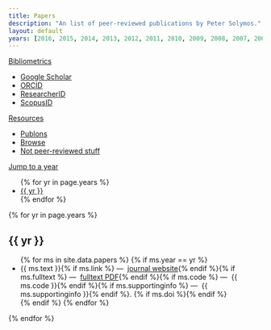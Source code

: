 ```yaml
---
title: Papers
description: "An list of peer-reviewed publications by Peter Solymos."
layout: default
years: [2016, 2015, 2014, 2013, 2012, 2011, 2010, 2009, 2008, 2007, 2005, 2004, 2002]
---
```


<div class="btn-group btn-group-justified">

  <div class="btn-group">
    <a href="#" class="btn btn-default dropdown-toggle" data-toggle="dropdown">Bibliometrics <i class="fa fa-caret-down" aria-hidden="true"></i></a>
    <ul class="dropdown-menu">
      <li><a href="http://scholar.google.ca/citations?hl=en&user=PfC17QsAAAAJ&view_op=list_works&pagesize=100">Google Scholar</a></li>
      <li><a href="http://orcid.org/0000-0001-7337-1740">ORCID</a></li>
    <!--  <li><a href="https://vm.mtmt.hu/www/index.php?AuthorID=10000580">MTMT</a></li> -->
      <li><a href="http://www.researcherid.com/rid/B-2775-2008">ResearcherID</a></li>
      <li><a href="http://www.scopus.com/authid/detail.url?authorId=23104106300">ScopusID</a></li>
     </ul>
  </div>

  <div class="btn-group">
    <a href="#" class="btn btn-default dropdown-toggle" data-toggle="dropdown">Resources <i class="fa fa-caret-down" aria-hidden="true"></i></a>
    <ul class="dropdown-menu">
      <li><a href="https://publons.com/a/534081/">Publons</a></li>
      <li><a href="https://drive.google.com/folderview?id=0B-q59n6LIwYPflA4aHVydEx5aFY5MUZtdFRvcG11NWNUc3ljOTdsSlFSSHRDdHJVMDEyWXc&usp=sharing">Browse <i class="fa fa-file-pdf-o" aria-hidden="true"></i></a></li>
      <li><a href="https://sites.google.com/site/psolymosold/publications/nonrefereed">Not peer-reviewed stuff</a></li>
     </ul>
  </div>

  <div class="btn-group">
    <a href="#" class="btn btn-default dropdown-toggle" data-toggle="dropdown">Jump to a year <i class="fa fa-caret-down" aria-hidden="true"></i></a>
    <ul class="dropdown-menu">
      {% for yr in page.years %}<li><a href="#papers-{{ yr }}">{{ yr }}</a></li> {% endfor %}
     </ul>
  </div>
</div>

{% for yr in page.years %}
<h2 id="papers-{{ yr }}">{{ yr }}</h2>
<ul>
  {% for ms in site.data.papers %}
  {% if ms.year == yr %}
  <li>{{ ms.text }}{% if ms.link %} &mdash; <i class="fa fa-external-link text-orange"></i>&nbsp;<a href="{{ ms.link }}">journal website</a>{% endif %}{% if ms.fulltext %} &mdash; <i class="fa fa-file-pdf-o text-orange"></i>&nbsp;<a href="{{ ms.fulltext }}">fulltext PDF</a>{% endif %}{% if ms.code %} &mdash; <i class="fa fa-file-code-o text-orange"></i>&nbsp;{{ ms.code }}{% endif %}{% if ms.supportinginfo %} &mdash; <i class="fa fa-file-code-o text-orange"></i>&nbsp;{{ ms.supportinginfo }}{% endif %}. {% if ms.doi %}<div data-badge-popover="bottom" style="display: inline-block;" data-badge-type="4" data-doi="{{ ms.doi }}" data-hide-no-mentions="true" class="altmetric-embed"></div>{% endif %}</li>
  {% endif %}
  {% endfor %}
</ul>
{% endfor %}
